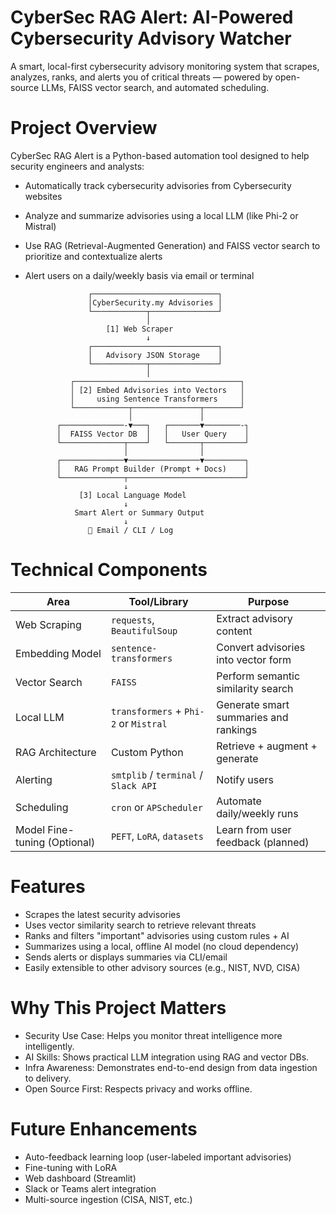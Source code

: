 # CyberSec RAG Alert: AI-Powered Cybersecurity Advisory Watcher
A smart, local-first cybersecurity advisory monitoring system that scrapes, analyzes, ranks, and alerts you of critical threats — powered by open-source LLMs, FAISS vector search, and automated scheduling.

# Project Overview
CyberSec RAG Alert is a Python-based automation tool designed to help security engineers and analysts:
- Automatically track cybersecurity advisories from Cybersecurity websites
- Analyze and summarize advisories using a local LLM (like Phi-2 or Mistral)
- Use RAG (Retrieval-Augmented Generation) and FAISS vector search to prioritize and contextualize alerts
- Alert users on a daily/weekly basis via email or terminal

                    ┌────────────────────────────┐
                    │CyberSecurity.my Advisories │
                    └────────────┬───────────────┘
                                 │
                        [1] Web Scraper
                                 ↓
                    ┌────────────────────────────┐
                    │   Advisory JSON Storage    │
                    └────────────┬───────────────┘
                                 │
                ┌─────────────────────────────────────┐
                │ [2] Embed Advisories into Vectors   │
                │     using Sentence Transformers     │
                └────────────┬───────────────┬────────┘
                             │               │
             ┌──────────────-▼───┐   ┌───────▼────────-┐
             │  FAISS Vector DB  │   │   User Query    │
             └──────────────┬────┘   └───────┬─────────┘
                            │                │
             ┌──────────────▼────────────────▼─────────┐
             │   RAG Prompt Builder (Prompt + Docs)    │
             └──────────────┬──────────────────────────┘
                            ↓
                  [3] Local Language Model
                            ↓
                 Smart Alert or Summary Output
                            ↓
                    🔔 Email / CLI / Log

# Technical Components

| Area                         | Tool/Library                          | Purpose                               |
| ---------------------------- | ------------------------------------- | ------------------------------------- |
| Web Scraping                 | `requests`, `BeautifulSoup`           | Extract advisory content              |
| Embedding Model              | `sentence-transformers`               | Convert advisories into vector form   |
| Vector Search                | `FAISS`                               | Perform semantic similarity search    |
| Local LLM                    | `transformers` + `Phi-2` or `Mistral` | Generate smart summaries and rankings |
| RAG Architecture             | Custom Python                         | Retrieve + augment + generate         |
| Alerting                     | `smtplib` / `terminal` / `Slack API`  | Notify users                          |
| Scheduling                   | `cron` or `APScheduler`               | Automate daily/weekly runs            |
| Model Fine-tuning (Optional) | `PEFT`, `LoRA`, `datasets`            | Learn from user feedback (planned)    |

# Features

- Scrapes the latest security advisories
- Uses vector similarity search to retrieve relevant threats
- Ranks and filters "important" advisories using custom rules + AI
- Summarizes using a local, offline AI model (no cloud dependency)
- Sends alerts or displays summaries via CLI/email
- Easily extensible to other advisory sources (e.g., NIST, NVD, CISA)

# Why This Project Matters

- Security Use Case: Helps you monitor threat intelligence more intelligently.
- AI Skills: Shows practical LLM integration using RAG and vector DBs.
- Infra Awareness: Demonstrates end-to-end design from data ingestion to delivery.
- Open Source First: Respects privacy and works offline.

# Future Enhancements

- Auto-feedback learning loop (user-labeled important advisories)
- Fine-tuning with LoRA
- Web dashboard (Streamlit)
- Slack or Teams alert integration
- Multi-source ingestion (CISA, NIST, etc.)
